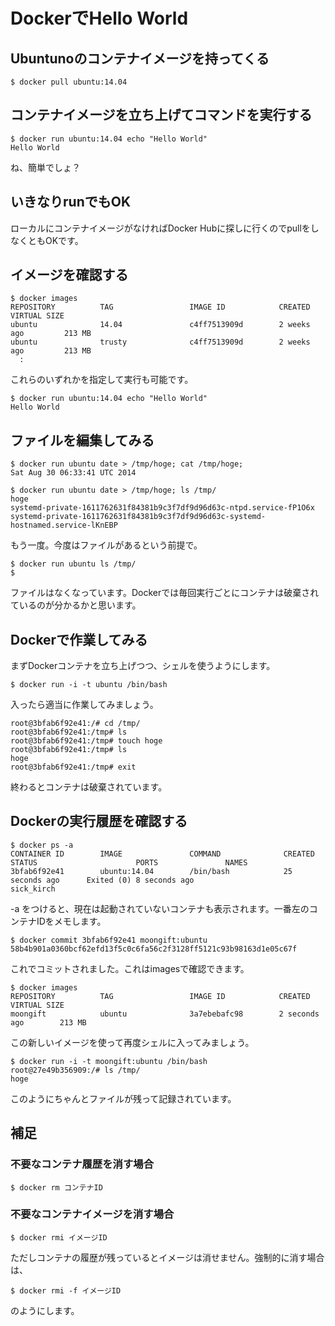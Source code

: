 # DockerでHello World

## Ubuntunoのコンテナイメージを持ってくる

```
$ docker pull ubuntu:14.04
```

## コンテナイメージを立ち上げてコマンドを実行する

```
$ docker run ubuntu:14.04 echo "Hello World"
Hello World
```

ね、簡単でしょ？

## いきなりrunでもOK

ローカルにコンテナイメージがなければDocker Hubに探しに行くのでpullをしなくともOKです。

## イメージを確認する

```
$ docker images
REPOSITORY          TAG                 IMAGE ID            CREATED             VIRTUAL SIZE
ubuntu              14.04               c4ff7513909d        2 weeks ago         213 MB
ubuntu              trusty              c4ff7513909d        2 weeks ago         213 MB
  :
```

これらのいずれかを指定して実行も可能です。

```
$ docker run ubuntu:14.04 echo "Hello World"
Hello World
```

## ファイルを編集してみる

```
$ docker run ubuntu date > /tmp/hoge; cat /tmp/hoge;
Sat Aug 30 06:33:41 UTC 2014

$ docker run ubuntu date > /tmp/hoge; ls /tmp/
hoge
systemd-private-1611762631f84381b9c3f7df9d96d63c-ntpd.service-fP1O6x
systemd-private-1611762631f84381b9c3f7df9d96d63c-systemd-hostnamed.service-lKnEBP
```

もう一度。今度はファイルがあるという前提で。

```
$ docker run ubuntu ls /tmp/
$
```

ファイルはなくなっています。Dockerでは毎回実行ごとにコンテナは破棄されているのが分かるかと思います。

## Dockerで作業してみる

まずDockerコンテナを立ち上げつつ、シェルを使うようにします。

```
$ docker run -i -t ubuntu /bin/bash
```

入ったら適当に作業してみましょう。

```
root@3bfab6f92e41:/# cd /tmp/
root@3bfab6f92e41:/tmp# ls
root@3bfab6f92e41:/tmp# touch hoge
root@3bfab6f92e41:/tmp# ls
hoge
root@3bfab6f92e41:/tmp# exit
```

終わるとコンテナは破棄されています。

## Dockerの実行履歴を確認する

```
$ docker ps -a 
CONTAINER ID        IMAGE               COMMAND              CREATED             STATUS                      PORTS               NAMES
3bfab6f92e41        ubuntu:14.04        /bin/bash            25 seconds ago      Exited (0) 8 seconds ago                        sick_kirch       
```

-a をつけると、現在は起動されていないコンテナも表示されます。一番左のコンテナIDをメモします。

```
$ docker commit 3bfab6f92e41 moongift:ubuntu
58b4b901a0360bcf62efd13f5c0c6fa56c2f3128ff5121c93b98163d1e05c67f
```

これでコミットされました。これはimagesで確認できます。

```
$ docker images
REPOSITORY          TAG                 IMAGE ID            CREATED              VIRTUAL SIZE
moongift            ubuntu              3a7ebebafc98        2 seconds ago        213 MB
```

この新しいイメージを使って再度シェルに入ってみましょう。

```
$ docker run -i -t moongift:ubuntu /bin/bash
root@27e49b356909:/# ls /tmp/ 
hoge
```

このようにちゃんとファイルが残って記録されています。

## 補足

### 不要なコンテナ履歴を消す場合

```
$ docker rm コンテナID
```

### 不要なコンテナイメージを消す場合

```
$ docker rmi イメージID
```

ただしコンテナの履歴が残っているとイメージは消せません。強制的に消す場合は、

```
$ docker rmi -f イメージID
```

のようにします。


